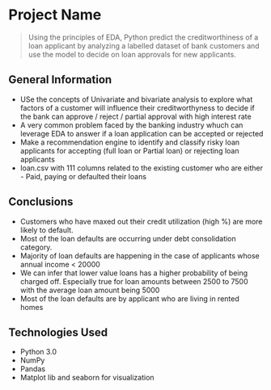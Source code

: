# Project Name
> Using the principles of EDA, Python predict the creditworthiness of a loan applicant by analyzing a labelled dataset of bank customers and use the model to decide on loan approvals for new applicants.




<!-- You can include any other section that is pertinent to your problem -->

## General Information
- USe the concepts of Univariate and bivariate analysis to explore what factors of a customer will influence their creditworthyness to decide if the bank can approve / reject / partial approval with high interest rate
- A very common problem faced by the banking industry whuch can leverage EDA to answer if a loan application can be accepted or rejected
- Make a recommendation engine to identify and classify risky loan applicants for accepting (full loan or Partial loan) or rejecting loan applicants
- loan.csv with 111 columns related to the existing customer who are either - Paid, paying or defaulted their loans

<!-- You don't have to answer all the questions - just the ones relevant to your project. -->
## Conclusions
- Customers who have maxed out their credit utilization (high %) are more likely to default.
- Most of the loan defaults are occurring under debt consolidation category.
- Majority of loan defaults are happening in the case of applicants whose annual income < 20000
- We can infer that lower value loans has a higher probability of being charged off.
Especially true for loan amounts between 2500 to 7500 with the average loan amount being 5000
- Most of the loan defaults are by applicant who are living in rented homes


<!-- You don't have to answer all the questions - just the ones relevant to your project. -->


## Technologies Used
- Python 3.0
- NumPy
- Pandas
- Matplot lib and seaborn for visualization

<!-- As the libraries versions keep on changing, it is recommended to mention the version of library used in this project -->
  



<!-- Optional -->
<!-- ## License -->
<!-- This project is open source and available under the [... License](). -->

<!-- You don't have to include all sections - just the one's relevant to your project -->
